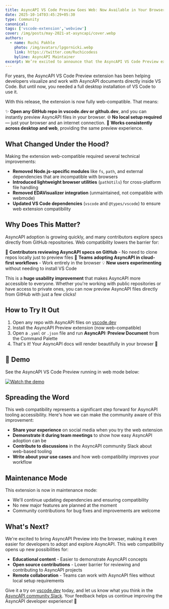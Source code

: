 ```yaml
---
title: AsyncAPI VS Code Preview Goes Web: Now Available in Your Browser 🚀
date: 2025-10-14T03:45:29+05:30
type: Community
canonical:
tags: ['vscode-extension','webview']
cover: /img/posts/may-2021-at-asyncapi/cover.webp
authors:
  - name: Ruchi Pakhle
    photo: /img/avatars/lpgornicki.webp
    link: https://twitter.com/Ruchicodess
    byline: AsyncAPI Maintainer
excerpt: We’re excited to announce that the AsyncAPI VS Code Preview extension is now compatible with the web version of Visual Studio Code. This means you can preview AsyncAPI files directly in your browser, whether you’re using vscode.dev, github.dev, or a local web extension host.
---
```


For years, the AsyncAPI VS Code Preview extension has been helping developers visualize and work with AsyncAPI documents directly inside VS Code. But until now, you needed a full desktop installation of VS Code to use it.

With this release, the extension is now fully web-compatible. That means:

✨ **Open any GitHub repo in vscode.dev or github.dev**, and you can instantly preview AsyncAPI files in your browser.
🌐 **No local setup required** — just your browser and an internet connection.
🔄 **Works consistently across desktop and web**, providing the same preview experience.

## What Changed Under the Hood?

Making the extension web-compatible required several technical improvements:

- **Removed Node.js-specific modules** like `fs`, `path`, and external dependencies that are incompatible with browsers
- **Introduced lightweight browser utilities** (`pathUtils`) for cross-platform file handling
- **Removed EDAVisualizer integration** (unmaintained, not compatible with webmode)
- **Updated VS Code dependencies** (`vscode` and `@types/vscode`) to ensure web extension compatibility

## Why Does This Matter?

AsyncAPI adoption is growing quickly, and many contributors explore specs directly from GitHub repositories. Web compatibility lowers the barrier for:

📖 **Contributors reviewing AsyncAPI specs on GitHub** - No need to clone repos locally just to preview files
🚀 **Teams adopting AsyncAPI in cloud-first workflows** - Work entirely in the browser
💡 **New users experimenting** without needing to install VS Code

This is a **huge usability improvement** that makes AsyncAPI more accessible to everyone. Whether you're working with public repositories or have access to private ones, you can now preview AsyncAPI files directly from GitHub with just a few clicks!

## How to Try It Out

1. Open any repo with AsyncAPI files on [vscode.dev](https://vscode.dev)
2. Install the AsyncAPI Preview extension (now web-compatible)
3. Open a `.yaml` or `.json` file and run **AsyncAPI: Preview Document** from the Command Palette
4. That's it! Your AsyncAPI docs will render beautifully in your browser 🚀

## 🎥 Demo

See the AsyncAPI VS Code Preview running in web mode below:

[![Watch the demo](https://drive.google.com/file/d/1GOUTwhHjV0KdBiRuPLJUEQdYaNvUu6e3/view?usp=sharing)](https://docs.google.com/videos/d/1a9raPb68NdEjj6qExkp81CBQicLPwqYg3V9WeG_P1lg/edit?usp=sharing "Click to watch demo")


## Spreading the Word

This web compatibility represents a significant step forward for AsyncAPI tooling accessibility. Here's how we can make the community aware of this improvement:

- **Share your experience** on social media when you try the web extension
- **Demonstrate it during team meetings** to show how easy AsyncAPI adoption can be
- **Contribute to discussions** in the AsyncAPI community Slack about web-based tooling
- **Write about your use cases** and how web compatibility improves your workflow

## Maintenance Mode

This extension is now in maintenance mode:

- We'll continue updating dependencies and ensuring compatibility
- No new major features are planned at the moment
- Community contributions for bug fixes and improvements are welcome

## What's Next?

We're excited to bring AsyncAPI Preview into the browser, making it even easier for developers to adopt and explore AsyncAPI. This web compatibility opens up new possibilities for:

- **Educational content** - Easier to demonstrate AsyncAPI concepts
- **Open source contributions** - Lower barrier for reviewing and contributing to AsyncAPI projects
- **Remote collaboration** - Teams can work with AsyncAPI files without local setup requirements

Give it a try on [vscode.dev](https://vscode.dev) today, and let us know what you think in the [AsyncAPI community Slack](https://www.asyncapi.com/slack-invite). Your feedback helps us continue improving the AsyncAPI developer experience! 🚀